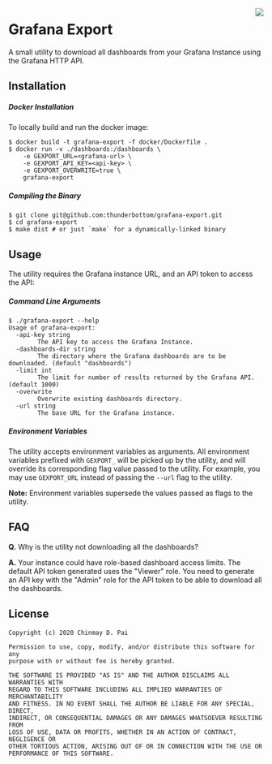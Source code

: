 <a href="https://zerodha.tech"><img src="https://zerodha.tech/static/images/github-badge.svg" align="right"/></a>

# Grafana Export

A small utility to download all dashboards from your Grafana Instance using the Grafana HTTP API.

## Installation

##### Docker Installation

To locally build and run the docker image:

```shell
$ docker build -t grafana-export -f docker/Dockerfile .
$ docker run -v ./dashboards:/dashboards \
	-e GEXPORT_URL=<grafana-url> \
	-e GEXPORT_API_KEY=<api-key> \
	-e GEXPORT_OVERWRITE=true \
	grafana-export
```

##### Compiling the Binary

```shell
$ git clone git@github.com:thunderbottom/grafana-export.git
$ cd grafana-export
$ make dist # or just `make` for a dynamically-linked binary
```

## Usage

The utility requires the Grafana instance URL, and an API token to access the API:

##### Command Line Arguments

```shell
$ ./grafana-export --help
Usage of grafana-export:
  -api-key string
    	The API key to access the Grafana Instance.
  -dashboards-dir string
    	The directory where the Grafana dashboards are to be downloaded. (default "dashboards")
  -limit int
    	The limit for number of results returned by the Grafana API. (default 1000)
  -overwrite
    	Overwrite existing dashboards directory.
  -url string
    	The base URL for the Grafana instance.
```

##### Environment Variables

The utility accepts environment variables as arguments. All environment variables prefixed with `GEXPORT_`
will be picked up by the utility, and will override its corresponding flag value passed to the utility.
For example, you may use `GEXPORT_URL` instead of passing the `--url` flag to the utility.

**Note:** Environment variables supersede the values passed as flags to the utility.

## FAQ

**Q.** Why is the utility not downloading all the dashboards?

**A.** Your instance could have role-based dashboard access limits. The default API token generated uses
the "Viewer" role. You need to generate an API key with the "Admin" role for the API token to be able to
download all the dashboards.

## License

```
Copyright (c) 2020 Chinmay D. Pai

Permission to use, copy, modify, and/or distribute this software for any
purpose with or without fee is hereby granted.

THE SOFTWARE IS PROVIDED "AS IS" AND THE AUTHOR DISCLAIMS ALL WARRANTIES WITH
REGARD TO THIS SOFTWARE INCLUDING ALL IMPLIED WARRANTIES OF MERCHANTABILITY
AND FITNESS. IN NO EVENT SHALL THE AUTHOR BE LIABLE FOR ANY SPECIAL, DIRECT,
INDIRECT, OR CONSEQUENTIAL DAMAGES OR ANY DAMAGES WHATSOEVER RESULTING FROM
LOSS OF USE, DATA OR PROFITS, WHETHER IN AN ACTION OF CONTRACT, NEGLIGENCE OR
OTHER TORTIOUS ACTION, ARISING OUT OF OR IN CONNECTION WITH THE USE OR
PERFORMANCE OF THIS SOFTWARE.
```
